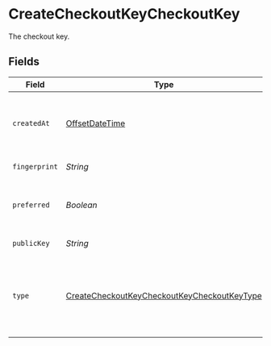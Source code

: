 # CreateCheckoutKeyCheckoutKey

The checkout key.


## Fields

| Field                                                                                                                 | Type                                                                                                                  | Required                                                                                                              | Description                                                                                                           | Example                                                                                                               |
| --------------------------------------------------------------------------------------------------------------------- | --------------------------------------------------------------------------------------------------------------------- | --------------------------------------------------------------------------------------------------------------------- | --------------------------------------------------------------------------------------------------------------------- | --------------------------------------------------------------------------------------------------------------------- |
| `createdAt`                                                                                                           | [OffsetDateTime](https://docs.oracle.com/javase/8/docs/api/java/time/OffsetDateTime.html)                             | :heavy_check_mark:                                                                                                    | The date and time the checkout key was created.                                                                       | 2015-09-21T17:29:21.042Z                                                                                              |
| `fingerprint`                                                                                                         | *String*                                                                                                              | :heavy_check_mark:                                                                                                    | An SSH key fingerprint.                                                                                               | c9:0b:1c:4f:d5:65:56:b9:ad:88:f9:81:2b:37:74:2f                                                                       |
| `preferred`                                                                                                           | *Boolean*                                                                                                             | :heavy_check_mark:                                                                                                    | A boolean value that indicates if this key is preferred.                                                              | true                                                                                                                  |
| `publicKey`                                                                                                           | *String*                                                                                                              | :heavy_check_mark:                                                                                                    | A public SSH key.                                                                                                     | ssh-rsa ...                                                                                                           |
| `type`                                                                                                                | [CreateCheckoutKeyCheckoutKeyCheckoutKeyType](../../models/operations/CreateCheckoutKeyCheckoutKeyCheckoutKeyType.md) | :heavy_check_mark:                                                                                                    | The type of checkout key. This may be either `deploy-key` or `github-user-key`.                                       | deploy-key                                                                                                            |